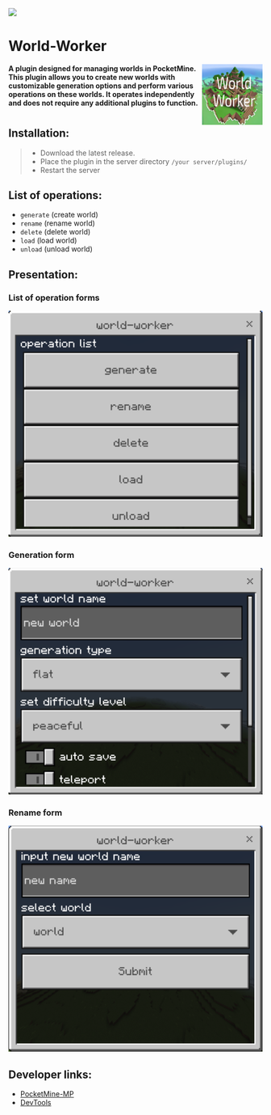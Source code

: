 [![](https://poggit.pmmp.io/shield.state/World-Worker)](https://poggit.pmmp.io/p/World-Worker)

# World-Worker

<img align="right" alt="icon.png" height="120px" src="icon.png" width="120px"/>


**A plugin designed for managing worlds in PocketMine. This plugin allows you to create new worlds with customizable generation options and perform various operations on these worlds. It operates independently and does not require any additional plugins to function.**

#
**Installation:**
-
> - Download the latest release.
> - Place the plugin in the server directory `/your server/plugins/`
> - Restart the server

**List of operations:**
-
- `generate` (create world)
- `rename` (rename world)
- `delete` (delete world)
- `load` (load world)
- `unload` (unload world)

**Presentation:**
-

### List of operation forms
![create new world](.github/resources/list.png)

### Generation form
![create new world](.github/resources/generate.png)

### Rename form
![rename world](.github/resources/rename.png)


**Developer links:**
-
- [PocketMine-MP](https://github.com/pmmp/PocketMine-MP)
- [DevTools](https://github.com/pmmp/DevTools/)
```